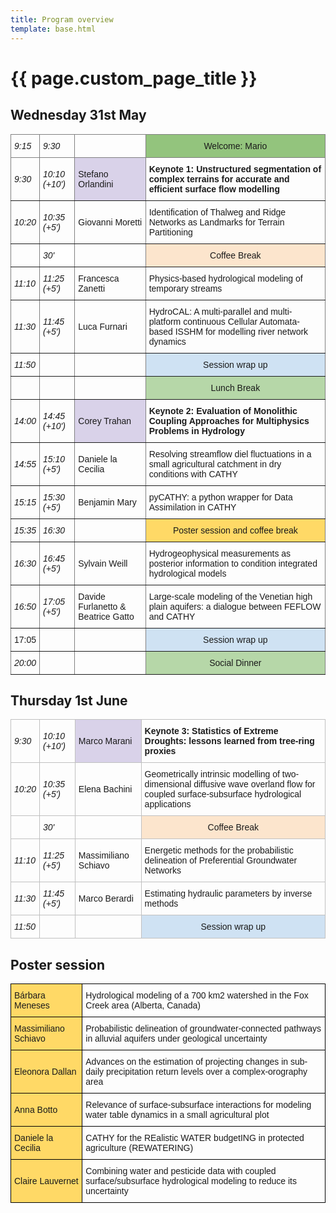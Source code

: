 ```yaml
---
title: Program overview
template: base.html
---
```


# {{ page.custom_page_title }}


## Wednesday 31st May

<style type="text/css">
.tg  {border-collapse:collapse;border-spacing:0;}
.tg td{border-color:black;border-style:solid;border-width:1px;font-family:Arial, sans-serif;font-size:14px;
  overflow:hidden;padding:10px 5px;word-break:normal;}
.tg th{border-color:black;border-style:solid;border-width:1px;font-family:Arial, sans-serif;font-size:14px;
  font-weight:normal;overflow:hidden;padding:10px 5px;word-break:normal;}
.tg .tg-u2iq{border-color:inherit;font-family:"Trebuchet MS", Helvetica, sans-serif !important;font-weight:bold;text-align:left;
  vertical-align:middle}
.tg .tg-5vuc{background-color:#93C47D;border-color:inherit;font-family:"Trebuchet MS", Helvetica, sans-serif !important;
  text-align:center;vertical-align:middle}
.tg .tg-qyua{border-color:inherit;font-family:"Trebuchet MS", Helvetica, sans-serif !important;font-style:italic;text-align:left;
  vertical-align:middle}
.tg .tg-cqhf{border-color:inherit;font-family:"Trebuchet MS", Helvetica, sans-serif !important;text-align:left;vertical-align:middle
  }
.tg .tg-he3d{background-color:#D9D2E9;border-color:inherit;font-family:"Trebuchet MS", Helvetica, sans-serif !important;
  text-align:left;vertical-align:middle}
.tg .tg-a7an{background-color:#FFF;border-color:inherit;font-family:"Trebuchet MS", Helvetica, sans-serif !important;
  font-style:italic;text-align:left;vertical-align:middle}
.tg .tg-i6hu{background-color:#FCE5CD;border-color:inherit;font-family:"Trebuchet MS", Helvetica, sans-serif !important;
  text-align:center;vertical-align:middle}
.tg .tg-epgx{background-color:#CFE2F3;border-color:inherit;font-family:"Trebuchet MS", Helvetica, sans-serif !important;
  text-align:center;vertical-align:middle}
.tg .tg-dkqa{background-color:#B6D7A8;border-color:inherit;font-family:"Trebuchet MS", Helvetica, sans-serif !important;
  text-align:center;vertical-align:middle}
.tg .tg-sr49{background-color:#FFD966;border-color:inherit;font-family:"Trebuchet MS", Helvetica, sans-serif !important;
  text-align:center;vertical-align:middle}
</style>
<table class="tg">
<thead>
  <tr>
    <th class="tg-qyua"><span style="font-weight:normal;font-style:italic">9:15</span></th>
    <th class="tg-qyua"><span style="font-weight:normal;font-style:italic">9:30</span></th>
    <th class="tg-cqhf"></th>
    <th class="tg-5vuc"><span style="font-weight:normal;background-color:#93C47D">Welcome: Mario</span></th>
  </tr>
</thead>
<tbody>
  <tr>
    <td class="tg-qyua"><span style="font-weight:normal;font-style:italic">9:30</span></td>
    <td class="tg-qyua"><span style="font-weight:normal;font-style:italic">10:10 (+10')</span></td>
    <td class="tg-he3d"><span style="font-weight:normal;background-color:#D9D2E9">Stefano Orlandini</span></td>
    <td class="tg-u2iq"><span style="font-weight:bold">Keynote 1: Unstructured segmentation of complex terrains for accurate and efficient surface flow modelling</span></td>
  </tr>
  <tr>
    <td class="tg-qyua"><span style="font-weight:normal;font-style:italic">10:20</span></td>
    <td class="tg-qyua"><span style="font-weight:normal;font-style:italic">10:35 (+5')</span></td>
    <td class="tg-cqhf">Giovanni Moretti</td>
    <td class="tg-cqhf">Identification of Thalweg and Ridge Networks as Landmarks for Terrain Partitioning</td>
  </tr>
  <tr>
    <td class="tg-cqhf"></td>
    <td class="tg-a7an"><span style="font-weight:normal;font-style:italic;background-color:#FFF">30'</span></td>
    <td class="tg-cqhf"></td>
    <td class="tg-i6hu"><span style="font-weight:normal;background-color:#FCE5CD">Coffee Break</span></td>
  </tr>
  <tr>
    <td class="tg-qyua"><span style="font-weight:normal;font-style:italic">11:10</span></td>
    <td class="tg-qyua"><span style="font-weight:normal;font-style:italic">11:25 (+5')</span></td>
    <td class="tg-cqhf">Francesca Zanetti</td>
    <td class="tg-cqhf">Physics-based hydrological modeling of temporary streams</td>
  </tr>
  <tr>
    <td class="tg-qyua"><span style="font-weight:normal;font-style:italic">11:30</span></td>
    <td class="tg-qyua"><span style="font-weight:normal;font-style:italic">11:45 (+5')</span></td>
    <td class="tg-cqhf">Luca Furnari</td>
    <td class="tg-cqhf">HydroCAL: A multi-parallel and multi-platform continuous Cellular Automata-based ISSHM for modelling river network dynamics</td>
  </tr>
  <tr>
    <td class="tg-qyua"><span style="font-weight:normal;font-style:italic">11:50</span></td>
    <td class="tg-qyua"></td>
    <td class="tg-cqhf"></td>
    <td class="tg-epgx"><span style="font-weight:normal;background-color:#CFE2F3">Session wrap up</span></td>
  </tr>
  <tr>
    <td class="tg-cqhf"></td>
    <td class="tg-cqhf"></td>
    <td class="tg-cqhf"></td>
    <td class="tg-dkqa"><span style="font-weight:normal;background-color:#B6D7A8">Lunch Break</span></td>
  </tr>
  <tr>
    <td class="tg-qyua"><span style="font-weight:normal;font-style:italic">14:00</span></td>
    <td class="tg-qyua"><span style="font-weight:normal;font-style:italic">14:45 (+10')</span></td>
    <td class="tg-he3d"><span style="font-weight:normal;background-color:#D9D2E9">Corey Trahan</span></td>
    <td class="tg-u2iq"><span style="font-weight:bold">Keynote 2: Evaluation of Monolithic Coupling Approaches for Multiphysics Problems in Hydrology</span></td>
  </tr>
  <tr>
    <td class="tg-qyua"><span style="font-weight:normal;font-style:italic">14:55</span></td>
    <td class="tg-qyua"><span style="font-weight:normal;font-style:italic">15:10 (+5')</span></td>
    <td class="tg-cqhf">Daniele la Cecilia</td>
    <td class="tg-cqhf">Resolving streamflow diel fluctuations in a small agricultural catchment in dry conditions with CATHY</td>
  </tr>
  <tr>
    <td class="tg-qyua"><span style="font-weight:normal;font-style:italic">15:15</span></td>
    <td class="tg-qyua"><span style="font-weight:normal;font-style:italic">15:30 (+5')</span></td>
    <td class="tg-cqhf">Benjamin Mary</td>
    <td class="tg-cqhf">pyCATHY: a python wrapper for Data Assimilation in CATHY</td>
  </tr>
  <tr>
    <td class="tg-qyua"><span style="font-weight:normal;font-style:italic">15:35</span></td>
    <td class="tg-qyua"><span style="font-weight:normal;font-style:italic">16:30</span></td>
    <td class="tg-cqhf"></td>
    <td class="tg-sr49"><span style="font-weight:normal;background-color:#FFD966">Poster session and coffee break</span></td>
  </tr>
  <tr>
    <td class="tg-qyua"><span style="font-weight:normal;font-style:italic">16:30</span></td>
    <td class="tg-qyua"><span style="font-weight:normal;font-style:italic">16:45 (+5')</span></td>
    <td class="tg-cqhf">Sylvain Weill</td>
    <td class="tg-cqhf">Hydrogeophysical measurements as posterior information to condition integrated hydrological models</td>
  </tr>
  <tr>
    <td class="tg-qyua"><span style="font-weight:normal;font-style:italic">16:50</span></td>
    <td class="tg-qyua"><span style="font-weight:normal;font-style:italic">17:05 (+5')</span></td>
    <td class="tg-cqhf">Davide Furlanetto &amp; Beatrice Gatto</td>
    <td class="tg-cqhf">Large-scale modeling of the Venetian high plain aquifers: a dialogue between FEFLOW and CATHY</td>
  </tr>
  <tr>
    <td class="tg-cqhf"><span style="font-weight:normal">17:05</span></td>
    <td class="tg-cqhf"></td>
    <td class="tg-cqhf"></td>
    <td class="tg-epgx"><span style="font-weight:normal;background-color:#CFE2F3">Session wrap up</span></td>
  </tr>
  <tr>
    <td class="tg-qyua"><span style="font-weight:normal;font-style:italic">20:00</span></td>
    <td class="tg-qyua"></td>
    <td class="tg-cqhf"></td>
    <td class="tg-dkqa"><span style="font-weight:normal;background-color:#B6D7A8">Social Dinner</span></td>
  </tr>
</tbody>
</table>



## Thursday 1st June


<style type="text/css">
.tg  {border-collapse:collapse;border-spacing:0;}
.tg td{border-color:black;border-style:solid;border-width:1px;font-family:Arial, sans-serif;font-size:14px;
  overflow:hidden;padding:10px 5px;word-break:normal;}
.tg th{border-color:black;border-style:solid;border-width:1px;font-family:Arial, sans-serif;font-size:14px;
  font-weight:normal;overflow:hidden;padding:10px 5px;word-break:normal;}
.tg .tg-tuma{border-color:#c0c0c0;font-weight:bold;text-align:left;vertical-align:middle}
.tg .tg-ve35{border-color:#c0c0c0;text-align:left;vertical-align:middle}
.tg .tg-6co2{border-color:#c0c0c0;font-style:italic;text-align:left;vertical-align:middle}
.tg .tg-uevt{background-color:#D9D2E9;border-color:#c0c0c0;text-align:left;vertical-align:middle}
.tg .tg-wg4i{background-color:#FCE5CD;border-color:#c0c0c0;text-align:center;vertical-align:middle}
.tg .tg-sz3l{background-color:#CFE2F3;border-color:#c0c0c0;text-align:center;vertical-align:middle}
</style>
<table class="tg">
<thead>
  <tr>
    <th class="tg-6co2"><span style="font-weight:normal;font-style:italic">9:30</span></th>
    <th class="tg-6co2"><span style="font-weight:normal;font-style:italic">10:10 (+10')</span></th>
    <th class="tg-uevt"><span style="font-weight:normal;background-color:#D9D2E9">Marco Marani</span></th>
    <th class="tg-tuma"><span style="font-weight:bold">Keynote 3: Statistics of Extreme Droughts: lessons learned from tree-ring proxies</span></th>
  </tr>
</thead>
<tbody>
  <tr>
    <td class="tg-6co2"><span style="font-weight:normal;font-style:italic">10:20</span></td>
    <td class="tg-6co2"><span style="font-weight:normal;font-style:italic">10:35 (+5')</span></td>
    <td class="tg-ve35"><span style="font-weight:normal">Elena Bachini</span></td>
    <td class="tg-ve35"><span style="font-weight:normal">Geometrically intrinsic modelling of two-dimensional diffusive wave overland flow for coupled surface-subsurface hydrological applications</span></td>
  </tr>
  <tr>
    <td class="tg-ve35"></td>
    <td class="tg-6co2"><span style="font-weight:normal;font-style:italic">30'</span></td>
    <td class="tg-ve35"></td>
    <td class="tg-wg4i"><span style="font-weight:normal;background-color:#FCE5CD">Coffee Break</span></td>
  </tr>
  <tr>
    <td class="tg-6co2"><span style="font-weight:normal;font-style:italic">11:10</span></td>
    <td class="tg-6co2"><span style="font-weight:normal;font-style:italic">11:25 (+5')</span></td>
    <td class="tg-ve35">Massimiliano Schiavo</td>
    <td class="tg-ve35"><span style="font-weight:normal">Energetic methods for the probabilistic delineation of Preferential Groundwater Networks</span></td>
  </tr>
  <tr>
    <td class="tg-6co2"><span style="font-weight:normal;font-style:italic">11:30</span></td>
    <td class="tg-6co2"><span style="font-weight:normal;font-style:italic">11:45 (+5')</span></td>
    <td class="tg-ve35"><span style="font-weight:normal">Marco Berardi</span></td>
    <td class="tg-ve35"><span style="font-weight:normal">Estimating hydraulic parameters by inverse methods </span></td>
  </tr>
  <tr>
    <td class="tg-6co2"><span style="font-weight:normal;font-style:italic">11:50</span></td>
    <td class="tg-ve35"></td>
    <td class="tg-ve35"></td>
    <td class="tg-sz3l"><span style="font-weight:normal;background-color:#CFE2F3">Session wrap up</span></td>
  </tr>
</tbody>
</table>


## Poster session

<style type="text/css">
.tg  {border-collapse:collapse;border-spacing:0;}
.tg td{border-color:black;border-style:solid;border-width:1px;font-family:Arial, sans-serif;font-size:14px;
  overflow:hidden;padding:10px 5px;word-break:normal;}
.tg th{border-color:black;border-style:solid;border-width:1px;font-family:Arial, sans-serif;font-size:14px;
  font-weight:normal;overflow:hidden;padding:10px 5px;word-break:normal;}
.tg .tg-cly1{text-align:left;vertical-align:middle}
.tg .tg-ouwv{background-color:#FFD966;text-align:left;vertical-align:middle}
</style>
<table class="tg">
<thead>
  <tr>
    <th class="tg-ouwv"><span style="font-weight:normal;background-color:#FFD966">Bárbara Meneses</span></th>
    <th class="tg-cly1"><span style="font-weight:normal">Hydrological modeling of a 700 km2 watershed in the Fox Creek area (Alberta, Canada)</span></th>
  </tr>
</thead>
<tbody>
  <tr>
    <td class="tg-ouwv"><span style="font-weight:normal;background-color:#FFD966">Massimiliano Schiavo</span></td>
    <td class="tg-cly1"><span style="font-weight:normal">Probabilistic delineation of groundwater-connected pathways in alluvial aquifers under geological uncertainty</span><br></td>
  </tr>
  <tr>
    <td class="tg-ouwv"><span style="font-weight:normal;background-color:#FFD966">Eleonora Dallan </span></td>
    <td class="tg-cly1"><span style="font-weight:normal">Advances on the estimation of projecting changes in sub-daily precipitation return levels over a complex-orography area</span></td>
  </tr>
  <tr>
    <td class="tg-ouwv"><span style="font-weight:normal;background-color:#FFD966">Anna Botto</span></td>
    <td class="tg-cly1"><span style="font-weight:normal">Relevance of surface-subsurface interactions for modeling water table dynamics in a small agricultural plot</span></td>
  </tr>
  <tr>
    <td class="tg-ouwv"><span style="font-weight:normal;background-color:#FFD966">Daniele la Cecilia</span></td>
    <td class="tg-cly1"><span style="font-weight:normal">CATHY for the REalistic WATER budgetING in protected agriculture (REWATERING)</span></td>
  </tr>
  <tr>
    <td class="tg-ouwv"><span style="font-weight:normal;background-color:#FFD966">Claire Lauvernet</span></td>
    <td class="tg-cly1"><span style="font-weight:normal">Combining water and pesticide data with coupled surface/subsurface hydrological modeling to reduce its uncertainty</span></td>
  </tr>
</tbody>
</table>





